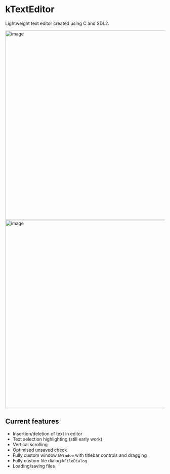 # kTextEditor
Lightweight text editor created using C and SDL2.

<img width="995" height="598" alt="image" src="https://github.com/user-attachments/assets/69db67a2-9c76-464e-9393-afb834f3828e" />

<img width="992" height="594" alt="image" src="https://github.com/user-attachments/assets/ebf350bc-2fbd-4d6c-ab4a-f3de29c14743" />

## Current features
- Insertion/deletion of text in editor
- Text selection highlighting (still early work)
- Vertical scrolling
- Optimised unsaved check
- Fully custom window `kWindow` with titlebar controls and dragging
- Fully custom file dialog `kFileDialog`
- Loading/saving files
